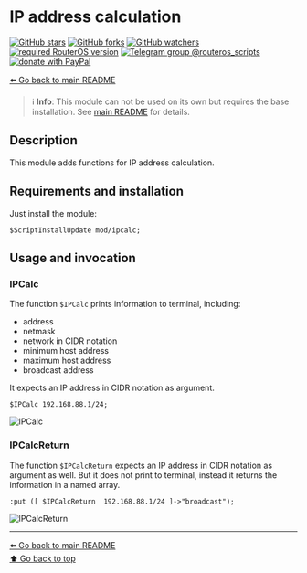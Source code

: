 IP address calculation
======================

[![GitHub stars](https://img.shields.io/github/stars/eworm-de/routeros-scripts?logo=GitHub&style=flat&color=red)](https://github.com/eworm-de/routeros-scripts/stargazers)
[![GitHub forks](https://img.shields.io/github/forks/eworm-de/routeros-scripts?logo=GitHub&style=flat&color=green)](https://github.com/eworm-de/routeros-scripts/network)
[![GitHub watchers](https://img.shields.io/github/watchers/eworm-de/routeros-scripts?logo=GitHub&style=flat&color=blue)](https://github.com/eworm-de/routeros-scripts/watchers)
[![required RouterOS version](https://img.shields.io/badge/RouterOS-7.13-yellow?style=flat)](https://mikrotik.com/download/changelogs/)
[![Telegram group @routeros_scripts](https://img.shields.io/badge/Telegram-%40routeros__scripts-%2326A5E4?logo=telegram&style=flat)](https://t.me/routeros_scripts)
[![donate with PayPal](https://img.shields.io/badge/Like_it%3F-Donate!-orange?logo=githubsponsors&logoColor=orange&style=flat)](https://www.paypal.com/cgi-bin/webscr?cmd=_s-xclick&hosted_button_id=A4ZXBD6YS2W8J)

[⬅️ Go back to main README](../../README.md)

> ℹ️️ **Info**: This module can not be used on its own but requires the base
> installation. See [main README](../../README.md) for details.

Description
-----------

This module adds functions for IP address calculation.

Requirements and installation
-----------------------------

Just install the module:

    $ScriptInstallUpdate mod/ipcalc;

Usage and invocation
--------------------

### IPCalc

The function `$IPCalc` prints information to terminal, including:

* address
* netmask
* network in CIDR notation
* minimum host address
* maximum host address
* broadcast address

It expects an IP address in CIDR notation as argument.

    $IPCalc 192.168.88.1/24;

![IPCalc](ipcalc.d/ipcalc.avif)

### IPCalcReturn

The function `$IPCalcReturn` expects an IP address in CIDR notation as
argument as well. But it does not print to terminal, instead it returns
the information in a named array.

    :put ([ $IPCalcReturn  192.168.88.1/24 ]->"broadcast");

![IPCalcReturn](ipcalc.d/ipcalcreturn.avif)

---
[⬅️ Go back to main README](../../README.md)  
[⬆️ Go back to top](#top)

